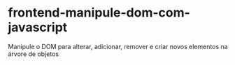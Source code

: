 # frontend-manipule-dom-com-javascript
Manipule o DOM para alterar, adicionar, remover e criar novos elementos na árvore de objetos
